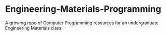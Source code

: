 # Engineering-Materials-Programming
A growing repo of Computer Programming resources for an undergraduate Engineering Materials class  
